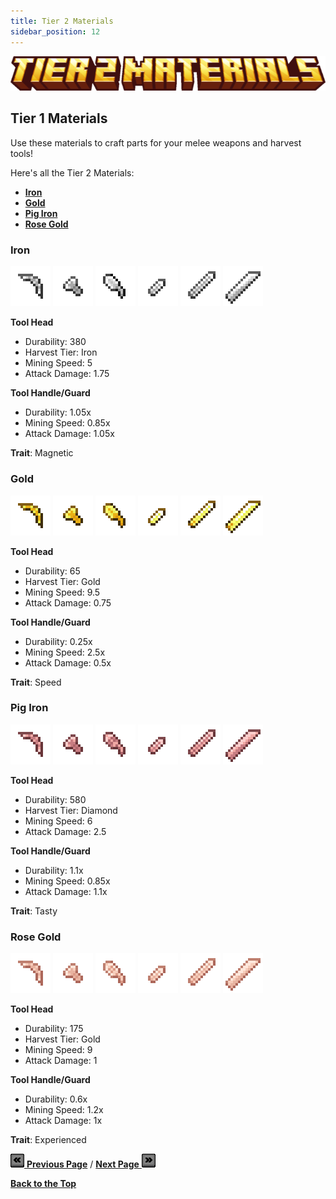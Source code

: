 ```yaml
---
title: Tier 2 Materials
sidebar_position: 12
---
```


![Tier 2 Materials](../_assets/images/tinkers-tier_2_materials.png)

## Tier 1 Materials

Use these materials to craft parts for your melee weapons and harvest tools!

Here's all the Tier 2 Materials: 
 - [**Iron**](./tier_2.md#iron)
 - [**Gold**](./tier_2.md#gold)
 - [**Pig Iron**](./tier_2.md#pig-iron)
 - [**Rose Gold**](./tier_2.md#rose-gold)

### Iron 
![Pickaxe Head](../_assets/images/parts/pickaxe_head_iron.png) ![Axe Head](../_assets/images/parts/axe_head_iron.png) ![Shoel Head](../_assets/images/parts/shoel_head_iron.png)  ![Dagger Blade](../_assets/images/parts/dagger_blade_iron.png) ![Sword Blade](../_assets/images/parts/sword_blade_iron.png) ![Cleaver Blade](../_assets/images/parts/cleaver_blade_iron.png)

**Tool Head**
- Durability: 380
- Harvest Tier: Iron
- Mining Speed: 5
- Attack Damage: 1.75

**Tool Handle/Guard**
- Durability: 1.05x
- Mining Speed: 0.85x
- Attack Damage: 1.05x

**Trait**: Magnetic

### Gold 
![Pickaxe Head](../_assets/images/parts/pickaxe_head_gold.png) ![Axe Head](../_assets/images/parts/axe_head_gold.png) ![Shoel Head](../_assets/images/parts/shoel_head_gold.png)  ![Dagger Blade](../_assets/images/parts/dagger_blade_gold.png) ![Sword Blade](../_assets/images/parts/sword_blade_gold.png) ![Cleaver Blade](../_assets/images/parts/cleaver_blade_gold.png)

**Tool Head**
- Durability: 65
- Harvest Tier: Gold
- Mining Speed: 9.5
- Attack Damage: 0.75

**Tool Handle/Guard**
- Durability: 0.25x
- Mining Speed: 2.5x
- Attack Damage: 0.5x

**Trait**: Speed

### Pig Iron 
![Pickaxe Head](../_assets/images/parts/pickaxe_head_pig_iron.png) ![Axe Head](../_assets/images/parts/axe_head_pig_iron.png) ![Shoel Head](../_assets/images/parts/shoel_head_pig_iron.png)  ![Dagger Blade](../_assets/images/parts/dagger_blade_pig_iron.png) ![Sword Blade](../_assets/images/parts/sword_blade_pig_iron.png) ![Cleaver Blade](../_assets/images/parts/cleaver_blade_pig_iron.png)

**Tool Head**
- Durability: 580
- Harvest Tier: Diamond
- Mining Speed: 6
- Attack Damage: 2.5

**Tool Handle/Guard**
- Durability: 1.1x
- Mining Speed: 0.85x
- Attack Damage: 1.1x

**Trait**: Tasty

### Rose Gold 
![Pickaxe Head](../_assets/images/parts/pickaxe_head_rose_gold.png) ![Axe Head](../_assets/images/parts/axe_head_rose_gold.png) ![Shoel Head](../_assets/images/parts/shoel_head_rose_gold.png)  ![Dagger Blade](../_assets/images/parts/dagger_blade_rose_gold.png) ![Sword Blade](../_assets/images/parts/sword_blade_rose_gold.png) ![Cleaver Blade](../_assets/images/parts/cleaver_blade_rose_gold.png)

**Tool Head**
- Durability: 175
- Harvest Tier: Gold
- Mining Speed: 9
- Attack Damage: 1

**Tool Handle/Guard**
- Durability: 0.6x
- Mining Speed: 1.2x
- Attack Damage: 1x

**Trait**: Experienced

[![Back](../_assets/images/tinkers-back.png) **Previous Page**](./alloys.md) / [**Next Page** ![Next](../_assets/images/tinkers-next.png)](./tier_2_traits.md)

[**Back to the Top**](./tier_2.md#tier-1-materials)
